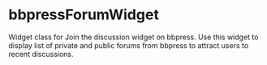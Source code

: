 # bbpressForumWidget

<p>Widget class for Join the discussion widget on bbpress. Use this widget to display list of private and public forums 
from bbpress to attract users to recent discussions.</p>
